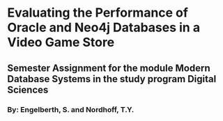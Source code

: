 # Evaluating the Performance of Oracle and Neo4j Databases in a Video Game Store

## Semester Assignment for the module Modern Database Systems in the study program Digital Sciences

### By: Engelberth, S. and Nordhoff, T.Y.
